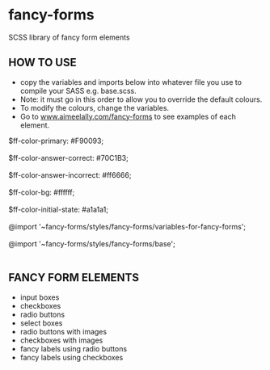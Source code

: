 # fancy-forms
SCSS library of fancy form elements

## HOW TO USE
- copy the variables and imports below into whatever file you use to compile your SASS e.g. base.scss.
- Note: it must go in this order to allow you to override the default colours.
- To modify the colours, change the variables.
- Go to www.aimeelally.com/fancy-forms to see examples of each element.

$ff-color-primary: #F90093;<br/><br/>
$ff-color-answer-correct: #70C1B3;<br/><br/>
$ff-color-answer-incorrect: #ff6666;<br/><br/>
$ff-color-bg: #ffffff;<br/><br/>
$ff-color-initial-state: #a1a1a1;<br/><br/>
@import '~fancy-forms/styles/fancy-forms/variables-for-fancy-forms';<br/><br/>
@import '~fancy-forms/styles/fancy-forms/base';<br/><br/>



## FANCY FORM ELEMENTS
- input boxes
- checkboxes
- radio buttons
- select boxes
- radio buttons with images
- checkboxes with images
- fancy labels using radio buttons
- fancy labels using checkboxes